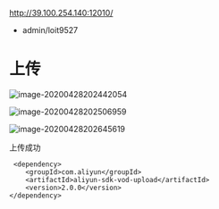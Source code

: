 http://39.100.254.140:12010/

* admin/loit9527



# 上传

![image-20200428202442054](F:\3GitHub\learnDoc\javadoc2019\k8s\nexus上传jar.assets\image-20200428202442054.png)



![image-20200428202506959](F:\3GitHub\learnDoc\javadoc2019\k8s\nexus上传jar.assets\image-20200428202506959.png)



![image-20200428202645619](F:\3GitHub\learnDoc\javadoc2019\k8s\nexus上传jar.assets\image-20200428202645619.png)



上传成功

```
 <dependency>
    <groupId>com.aliyun</groupId>
    <artifactId>aliyun-sdk-vod-upload</artifactId>
    <version>2.0.0</version>
</dependency>
```

